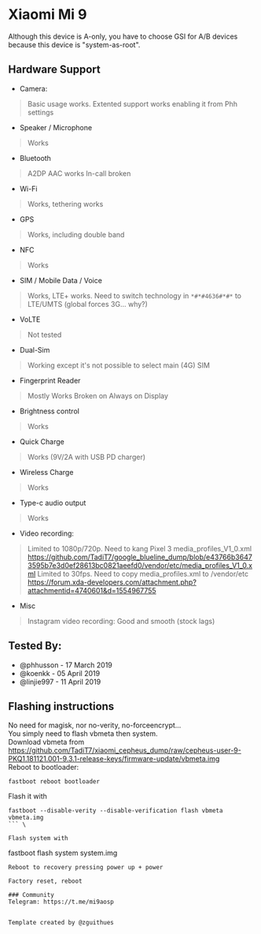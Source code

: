 # Xiaomi Mi 9

Although this device is A-only, you have to choose GSI for A/B devices because this device is "system-as-root".

## Hardware Support

* Camera:
> Basic usage works. Extented support works enabling it from Phh settings

* Speaker / Microphone
> Works

* Bluetooth
> A2DP AAC works
> In-call broken

* Wi-Fi
> Works, tethering works

* GPS
> Works, including double band

* NFC
> Works

* SIM / Mobile Data / Voice
> Works, LTE+ works. Need to switch technology in `*#*#4636#*#*` to LTE/UMTS (global forces 3G... why?)

* VoLTE
> Not tested

* Dual-Sim
> Working except it's not possible to select main (4G) SIM

* Fingerprint Reader
> Mostly Works
> Broken on Always on Display

* Brightness control
> Works

* Quick Charge
> Works (9V/2A with USB PD charger)

* Wireless Charge
> Works

* Type-c audio output
> Works

* Video recording:
> Limited to 1080p/720p. Need to kang Pixel 3 media_profiles_V1_0.xml https://github.com/TadiT7/google_blueline_dump/blob/e43766b36473595b7e3d0ef28613bc0821aeefd0/vendor/etc/media_profiles_V1_0.xml
> Limited to 30fps. Need to copy media_profiles.xml to /vendor/etc 
https://forum.xda-developers.com/attachment.php?attachmentid=4740601&d=1554967755

* Misc
> Instagram video recording: Good and smooth (stock lags)

## Tested By:
* @phhusson - 17 March 2019
* @koenkk - 05 April 2019
* @linjie997 - 11 April 2019

## Flashing instructions

No need for magisk, nor no-verity, no-forceencrypt... \
You simply need to flash vbmeta then system. \
Download vbmeta from https://github.com/TadiT7/xiaomi_cepheus_dump/raw/cepheus-user-9-PKQ1.181121.001-9.3.1-release-keys/firmware-update/vbmeta.img \
Reboot to bootloader:
```
fastboot reboot bootloader
```
Flash it with 
```
fastboot --disable-verity --disable-verification flash vbmeta vbmeta.img
``` \

Flash system with 
```
fastboot flash system system.img
``` \
Reboot to recovery pressing power up + power

Factory reset, reboot

### Community
Telegram: https://t.me/mi9aosp


Template created by @zguithues